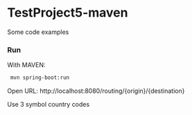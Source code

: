 # TestProject5-maven
Some code examples

### Run
With MAVEN: 
```bash
 mvn spring-boot:run
```

Open URL: http://localhost:8080/routing/{origin}/{destination}

Use 3 symbol country codes   